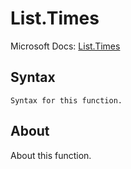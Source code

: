# List.Times

Microsoft Docs: [List.Times](https://docs.microsoft.com/en-us/powerquery-m/list-times)

## Syntax

```
Syntax for this function.
```

## About

About this function.

